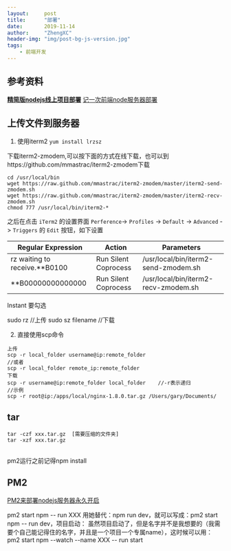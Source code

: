 ```yaml
---
layout:     post
title:      "部署"
date:       2019-11-14
author:     "ZhengXC"
header-img: "img/post-bg-js-version.jpg"
tags:
    - 前端开发
---
```



## 参考资料
[**精简版nodejs线上项目部署**](https://www.jianshu.com/p/4de4bcb91f9b)
[记一次前端node服务器部署](https://www.jianshu.com/p/711494d4f5e2)

## 上传文件到服务器
1. 使用iterm2
`yum install lrzsz`

下载iterm2-zmodem,可以按下面的方式在线下载，也可以到https://github.com/mmastrac/iterm2-zmodem下载
```
cd /usr/local/bin
wget https://raw.github.com/mmastrac/iterm2-zmodem/master/iterm2-send-zmodem.sh
wget https://raw.github.com/mmastrac/iterm2-zmodem/master/iterm2-recv-zmodem.sh
chmod 777 /usr/local/bin/iterm2-*
```
之后在点击 `iTerm2` 的设置界面 `Perference`-> `Profiles` -> `Default` -> `Advanced` -> `Triggers` 的 `Edit` 按钮，如下设置

|Regular Expression              |  Action              |  Parameters|
|------                          |------                |------      |
|rz waiting to receive.\*\*B0100 | Run Silent Coprocess | /usr/local/bin/iterm2-send-zmodem.sh|
|\*\*B00000000000000             | Run Silent Coprocess | /usr/local/bin/iterm2-recv-zmodem.sh|
Instant 要勾选

sudo rz   //上传
sudo sz filename   //下载






2. 直接使用scp命令
```
上传
scp -r local_folder username@ip:remote_folder
//或者
scp -r local_folder remote_ip:remote_folder
下载
scp -r username@ip:remote_folder local_folder    //-r表示递归
//示例
scp -r root@ip:/apps/local/nginx-1.8.0.tar.gz /Users/gary/Documents/
```

## tar
```
tar -czf xxx.tar.gz  [需要压缩的文件夹]
tar -xzf xxx.tar.gz
```

##
pm2运行之前记得npm install

## PM2
[PM2来部署nodejs服务器永久开启](https://www.cnblogs.com/lxg0/p/7771229.html)

pm2 start npm -- run XXX
用她替代：npm run dev，就可以写成：pm2 start npm -- run dev，项目启动：
虽然项目启动了，但是名字并不是我想要的（我需要个自己能记得住的名字，并且是一个项目一个专属name），这时候可以用：
pm2 start npm --watch --name XXX -- run start






 










